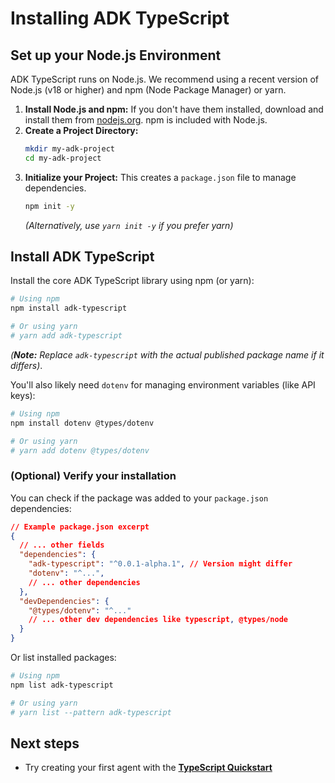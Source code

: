 
# Installing ADK TypeScript

## Set up your Node.js Environment

ADK TypeScript runs on Node.js. We recommend using a recent version of Node.js (v18 or higher) and npm (Node Package Manager) or yarn.

1.  **Install Node.js and npm:** If you don't have them installed, download and install them from [nodejs.org](https://nodejs.org/). npm is included with Node.js.
2.  **Create a Project Directory:**
    ```bash
    mkdir my-adk-project
    cd my-adk-project
    ```
3.  **Initialize your Project:** This creates a `package.json` file to manage dependencies.
    ```bash
    npm init -y
    ```
    *(Alternatively, use `yarn init -y` if you prefer yarn)*

## Install ADK TypeScript

Install the core ADK TypeScript library using npm (or yarn):

```bash
# Using npm
npm install adk-typescript

# Or using yarn
# yarn add adk-typescript
```

*(**Note:** Replace `adk-typescript` with the actual published package name if it differs)*.

You'll also likely need `dotenv` for managing environment variables (like API keys):

```bash
# Using npm
npm install dotenv @types/dotenv

# Or using yarn
# yarn add dotenv @types/dotenv
```

### (Optional) Verify your installation

You can check if the package was added to your `package.json` dependencies:

```json
// Example package.json excerpt
{
  // ... other fields
  "dependencies": {
    "adk-typescript": "^0.0.1-alpha.1", // Version might differ
    "dotenv": "^...",
    // ... other dependencies
  },
  "devDependencies": {
    "@types/dotenv": "^..."
    // ... other dev dependencies like typescript, @types/node
  }
}
```

Or list installed packages:

```bash
# Using npm
npm list adk-typescript

# Or using yarn
# yarn list --pattern adk-typescript
```

## Next steps

*   Try creating your first agent with the [**TypeScript Quickstart**](./quickstart.md)